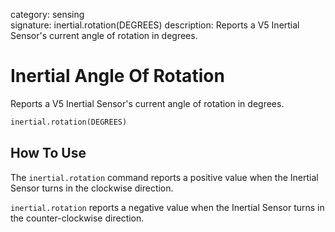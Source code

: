 category: sensing  
signature: inertial.rotation(DEGREES)
description:  Reports a V5 Inertial Sensor's current angle of rotation in degrees.

# Inertial Angle Of Rotation
 
Reports a V5 Inertial Sensor's current angle of rotation in degrees.

```python
inertial.rotation(DEGREES)
```

## How To Use

The `inertial.rotation` command reports a positive value when the Inertial Sensor turns in the clockwise direction.

`inertial.rotation` reports a negative value when the Inertial Sensor turns in the counter-clockwise direction.


<advanced>
</advanced>
